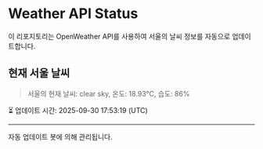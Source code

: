 
# Weather API Status

이 리포지토리는 OpenWeather API를 사용하여 서울의 날씨 정보를 자동으로 업데이트합니다.

## 현재 서울 날씨
> 서울의 현재 날씨: clear sky, 온도: 18.93°C, 습도: 86%

⏳ 업데이트 시간: 2025-09-30 17:53:19 (UTC)

---
자동 업데이트 봇에 의해 관리됩니다.
